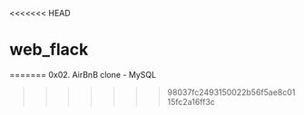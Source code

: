 <<<<<<< HEAD
# web_flack
=======
0x02. AirBnB clone - MySQL

>>>>>>> 98037fc2493150022b56f5ae8c0115fc2a16ff3c
